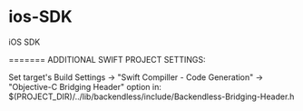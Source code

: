 ios-SDK
=======

iOS SDK

======= ADDITIONAL SWIFT PROJECT SETTINGS:

Set target's Build Settings -> "Swift Compiller - Code Generation" -> "Objective-C Bridging Header" option in:
$(PROJECT_DIR)/../lib/backendless/include/Backendless-Bridging-Header.h

